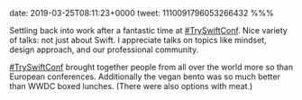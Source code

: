 date: 2019-03-25T08:11:23+0000
tweet: 1110091796053266432
%%%

Settling back into work after a fantastic time at [#TrySwiftConf](https://twitter.com/hashtag/TrySwiftConf). Nice variety of talks: not just about Swift. I appreciate talks on topics like mindset, design approach, and our professional community.

[#TrySwiftConf](https://twitter.com/hashtag/TrySwiftConf) brought together people from all over the world more so than European conferences. Additionally the vegan bento was so much better than WWDC boxed lunches. (There were also options with meat.)
